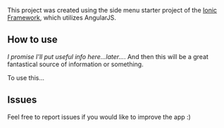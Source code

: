This project was created using the side menu starter project of the [Ionic Framework](http://ionicframework.com/), which utilizes AngularJS.

## How to use 

*I promise I'll put useful info here...later...*. And then this will be a great fantastical source of information or something.

To use this...



## Issues
Feel free to report issues if you would like to improve the app :)